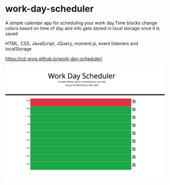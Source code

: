 # work-day-scheduler
A simple calendar app for scheduling your work day.Time blocks change colors based on time of day and info gets stored in local storage once it is saved

HTML, CSS, JavaScript, JQuery, moment.js, event listeners and localStorage

https://cd-prog.github.io/work-day-scheduler/


<img src="assets/screen-shot.png">
